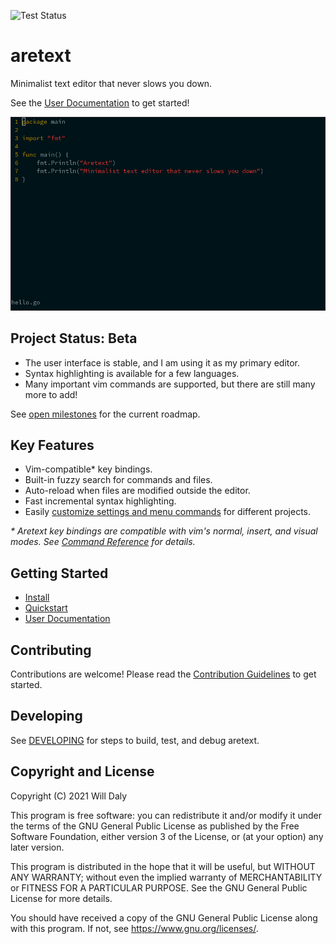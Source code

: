 ![Test Status](https://github.com/aretext/aretext/actions/workflows/test.yml/badge.svg)

aretext
=======

Minimalist text editor that never slows you down.

See the [User Documentation](https://aretext.org/docs/) to get started!

![screenshot of aretext](screenshot.gif)

Project Status: Beta
--------------------

-	The user interface is stable, and I am using it as my primary editor.
-	Syntax highlighting is available for a few languages.
-	Many important vim commands are supported, but there are still many more to add!

See [open milestones](https://github.com/aretext/aretext/milestones?direction=asc&sort=title&state=open) for the current roadmap.

Key Features
------------

-	Vim-compatible\* key bindings.
-	Built-in fuzzy search for commands and files.
-	Auto-reload when files are modified outside the editor.
-	Fast incremental syntax highlighting.
-	Easily [customize settings and menu commands](https://aretext.org/docs/customization.html) for different projects.

*\* Aretext key bindings are compatible with vim's normal, insert, and visual modes. See [Command Reference](https://aretext.org/docs/command-reference.html) for details.*

Getting Started
---------------

-	[Install](https://aretext.org/docs/install.html)
-	[Quickstart](https://aretext.org/docs/quickstart.html)
-	[User Documentation](https://aretext.org/docs/)

Contributing
------------

Contributions are welcome! Please read the [Contribution Guidelines](CONTRIBUTING.md) to get started.

Developing
----------

See [DEVELOPING](DEVELOPING.md) for steps to build, test, and debug aretext.

Copyright and License
---------------------

Copyright (C) 2021 Will Daly

This program is free software: you can redistribute it and/or modify it under the terms of the GNU General Public License as published by the Free Software Foundation, either version 3 of the License, or (at your option) any later version.

This program is distributed in the hope that it will be useful, but WITHOUT ANY WARRANTY; without even the implied warranty of MERCHANTABILITY or FITNESS FOR A PARTICULAR PURPOSE. See the GNU General Public License for more details.

You should have received a copy of the GNU General Public License along with this program. If not, see https://www.gnu.org/licenses/.
